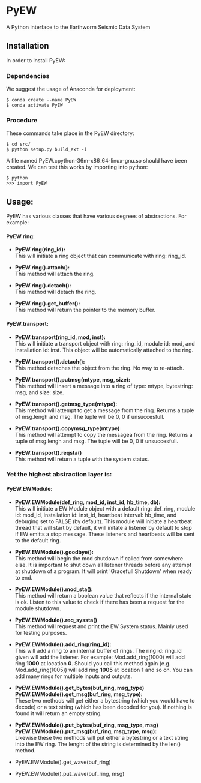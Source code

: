 # PyEW

A Python interface to the Earthworm Seismic Data System

## Installation

In order to install PyEW:

### Dependencies

We suggest the usage of Anaconda for deployment:

    $ conda create --name PyEW
    $ conda activate PyEW

### Procedure

These commands take place in the PyEW directory:

    $ cd src/
    $ python setup.py build_ext -i

A file named PyEW.cpython-36m-x86_64-linux-gnu.so should have been created.
We can test this works by importing into python:

    $ python
    >>> import PyEW

## Usage:
PyEW has various classes that have various degrees of abstractions. For example:

#### PyEW.ring:
  * **PyEW.ring(ring_id):**  
  This will initiate a ring object that can communicate with ring: ring_id.
  
  * **PyEW.ring().attach():**  
  This method will attach the ring.
  
  * **PyEW.ring().detach():**  
  This method will detach the ring.
  
  * **PyEW.ring().get_buffer():**  
  This method will return the pointer to the memory buffer.
  
#### PyEW.transport:
  * **PyEW.transport(ring_id, mod, inst):**  
  This will initiate a transport object with ring: ring_id, module id: mod, and installation id: inst. This object will be automatically attached to the ring.
  
  * **PyEW.transport().detach():**  
  This method detaches the object from the ring. No way to re-attach.
  
  * **PyEW.transport().putmsg(mtype, msg, size):**  
  This method will insert a message into a ring of type: mtype, bytestring: msg, and size: size.
  
  * **PyEW.transport().getmsg_type(mtype):**  
  This method will attempt to get a message from the ring. Returns a tuple of msg.lengh and msg. The tuple will be 0, 0 if unsuccesfull.
  
  * **PyEW.transport().copymsg_type(mtype)**  
  This method will attempt to copy the messagea from the ring. Returns a tuple of msg.lengh and msg. The tuple will be 0, 0 if unsuccesfull.
  
  * **PyEW.transport().reqsta()**  
  This method will return a tuple with the system status.
  
### Yet the highest abstraction layer is:
#### PyEW.EWModule:
  * **PyEW.EWModule(def_ring, mod_id, inst_id, hb_time, db):**  
  This will initiate a EW Module object with a default ring: def_ring, module id: mod_id, installation id: inst_id, heartbeat interval: hb_time, and debuging set to FALSE (by default). This module will initiate a heartbeat thread that will start by default, it will initate a listener by default to stop if EW emitts a stop message. These listeners and heartbeats will be sent to the default ring.
  
  * **PyEW.EWModule().goodbye():**  
  This method will begin the mod shutdown if called from somewhere else. It is important to shut down all listener threads before any attempt at shutdown of a program. It will print 'Gracefull Shutdown' when ready to end.
  
  * **PyEW.EWModule().mod_sta():**  
  This method will return a boolean value that reflects if the internal state is ok. Listen to this value to check if there has been a request for the module shutdown.
  
  * **PyEW.EWModule().req_syssta()**  
  This method will request and print the EW System status. Mainly used for testing purposes.
  
  * **PyEW.EWModule().add_ring(ring_id):**  
  This will add a ring to an internal buffer of rings. The ring id: ring_id given will add the listener. For example: Mod.add_ring(1000) will add ring **1000** at location **0**. Should you call this method again (e.g. Mod.add_ring(1005)) will add ring **1005** at location **1** and so on. You can add many rings for multiple inputs and outputs.
  
  * **PyEW.EWModule().get_bytes(buf_ring, msg_type)  
  PyEW.EWModule().get_msg(buf_ring, msg_type):**  
  These two methods will get either a bytestring (which you would have to decode) or a text string (which has been decoded for you). If nothing is found it will return an empty string.
  
  * **PyEW.EWModule().put_bytes(buf_ring, msg_type, msg)  
  PyEW.EWModule().put_msg(buf_ring, msg_type, msg):**  
  Likewise these two methods will put either a bytestring or a text string into the EW ring. The lenght of the string is determined by the len() method.
  
  * PyEW.EWModule().get_wave(buf_ring)
  
  * PyEW.EWModule().put_wave(buf_ring, msg)

